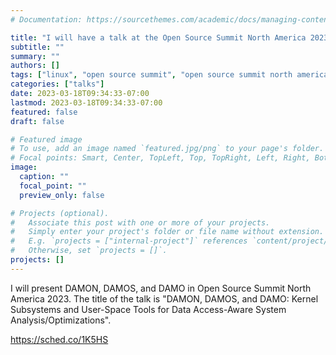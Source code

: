 ```yaml
---
# Documentation: https://sourcethemes.com/academic/docs/managing-content/

title: "I will have a talk at the Open Source Summit North America 2023"
subtitle: ""
summary: ""
authors: []
tags: ["linux", "open source summit", "open source summit north america", "ossummit", "ossummit_na", "talk", "damon", "damos", "damo"]
categories: ["talks"]
date: 2023-03-18T09:34:33-07:00
lastmod: 2023-03-18T09:34:33-07:00
featured: false
draft: false

# Featured image
# To use, add an image named `featured.jpg/png` to your page's folder.
# Focal points: Smart, Center, TopLeft, Top, TopRight, Left, Right, BottomLeft, Bottom, BottomRight.
image:
  caption: ""
  focal_point: ""
  preview_only: false

# Projects (optional).
#   Associate this post with one or more of your projects.
#   Simply enter your project's folder or file name without extension.
#   E.g. `projects = ["internal-project"]` references `content/project/deep-learning/index.md`.
#   Otherwise, set `projects = []`.
projects: []
---
```


I will present DAMON, DAMOS, and DAMO in Open Source Summit North America 2023.
The title of the talk is "DAMON, DAMOS, and DAMO: Kernel Subsystems and
User-Space Tools for Data Access-Aware System Analysis/Optimizations".

https://sched.co/1K5HS

